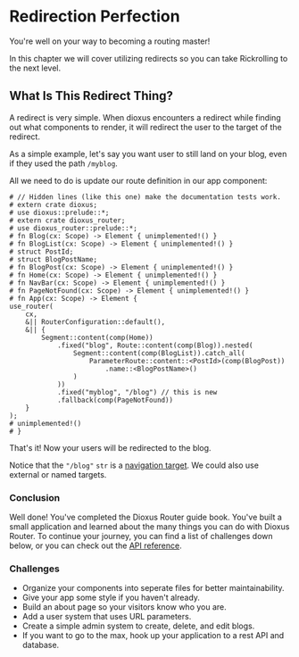 # Redirection Perfection
You're well on your way to becoming a routing master!

In this chapter we will cover utilizing redirects so you can take Rickrolling to
the next level.

## What Is This Redirect Thing?
A redirect is very simple. When dioxus encounters a redirect while finding out
what components to render, it will redirect the user to the target of the
redirect.

As a simple example, let's say you want user to still land on your blog, even
if they used the path `/myblog`.

All we need to do is update our route definition in our app component:
```rust,no_run
# // Hidden lines (like this one) make the documentation tests work.
# extern crate dioxus;
# use dioxus::prelude::*;
# extern crate dioxus_router;
# use dioxus_router::prelude::*;
# fn Blog(cx: Scope) -> Element { unimplemented!() }
# fn BlogList(cx: Scope) -> Element { unimplemented!() }
# struct PostId;
# struct BlogPostName;
# fn BlogPost(cx: Scope) -> Element { unimplemented!() }
# fn Home(cx: Scope) -> Element { unimplemented!() }
# fn NavBar(cx: Scope) -> Element { unimplemented!() }
# fn PageNotFound(cx: Scope) -> Element { unimplemented!() }
# fn App(cx: Scope) -> Element {
use_router(
    cx,
    &|| RouterConfiguration::default(),
    &|| {
        Segment::content(comp(Home))
            .fixed("blog", Route::content(comp(Blog)).nested(
                Segment::content(comp(BlogList)).catch_all(
                    ParameterRoute::content::<PostId>(comp(BlogPost))
                        .name::<BlogPostName>()
                )
            ))
            .fixed("myblog", "/blog") // this is new
            .fallback(comp(PageNotFound))
    }
);
# unimplemented!()
# }
```

That's it! Now your users will be redirected to the blog.

Notice that the `"/blog"` `str` is a [navigation target](./navigation-targets.md).
We could also use external or named targets.

### Conclusion
Well done! You've completed the Dioxus Router guide book. You've built a small
application and learned about the many things you can do with Dioxus Router.
To continue your journey, you can find a list of challenges down below, or you
can check out the [API reference](https://docs.rs/dioxus-router/).

### Challenges
- Organize your components into seperate files for better maintainability.
- Give your app some style if you haven't already.
- Build an about page so your visitors know who you are.
- Add a user system that uses URL parameters.
- Create a simple admin system to create, delete, and edit blogs.
- If you want to go to the max, hook up your application to a rest API and database.
